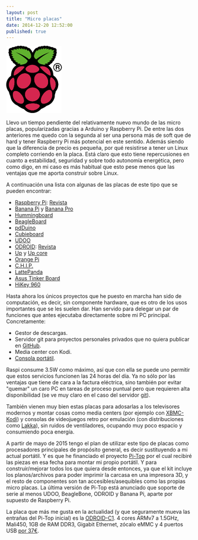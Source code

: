 ```yaml
---
layout: post
title: "Micro placas"
date: 2014-12-20 12:52:00
published: true
---
```


![Raspberry Pi Logo](/images/posts/Raspi_Colour_R.png)

Llevo un tiempo pendiente del relativamente nuevo mundo de las micro placas, popularizadas gracias a Arduino y Raspberry Pi. De entre las dos anteriores me quedo con la segunda al ser una persona más de soft que de hard y tener Raspberry Pi más potencial en este sentido. Además siendo que la diferencia de precio es pequeña, por qué resistirse a tener un Linux completo corriendo en la placa. Está claro que esto tiene repercusiones en cuanto a estabilidad, seguridad y sobre todo autonomía energética, pero como digo, en mi caso es más habitual que esto pese menos que las ventajas que me aporta construir sobre Linux.

A continuación una lista con algunas de las placas de este tipo que se pueden encontrar:

* [Raspberry Pi](http://www.raspberrypi.org/): [Revista](https://www.raspberrypi.org/magpi/)
* [Banana Pi](http://www.bananapi.org/p/product.html) y [Banana Pro](http://www.lemaker.org/)
* [Hummingboard](http://www.solid-run.com/products/hummingboard/)
* [BeagleBoard](http://beagleboard.org/)
* [pdDuino](http://www.pcduino.com/)
* [Cubieboard](http://cubieboard.org/)
* [UDOO](http://www.udoo.org/)
* [ODROID](http://www.hardkernel.com/main/main.php): [Revista](http://magazine.odroid.com/)
* [Up](http://up-shop.org/) y [Up core](https://www.kickstarter.com/projects/802007522/up-core-the-smallest-quadcore-x86-single-board-com/description)
* [Orange Pi](http://www.orangepi.org/orangepipc/)
* [C.H.I.P.](https://getchip.com/)
* [LattePanda](http://www.lattepanda.com/)
* [Asus Tinker Board](http://cpc.farnell.com/asus/90mb0qy1-m0eay0/tinker-board-2gb-1-8ghz-4k-gb/dp/SC14363)
* [HiKey 960](http://www.96boards.org/product/hikey960/)

Hasta ahora los únicos proyectos que he puesto en marcha han sido de computación, es decir, sin componente hardware, que es otro de los usos importantes que se les suelen dar. Han servido para delegar un par de funciones que antes ejecutaba directamente sobre mi PC principal. Concretamente:

* Gestor de descargas.
* Servidor git para proyectos personales privados que no quiera publicar en [GitHub](https://github.com/eduardofilo).
* Media center con Kodi.
* [Consola portátil](https://learn.adafruit.com/pigrrl-2/overview).

Raspi consume 3.5W como máximo, así que con ella se puede uno permitir que estos servicios funcionen las 24 horas del día. Ya no sólo por las ventajas que tiene de cara a la factura eléctrica, sino también por evitar "quemar" un caro PC en tareas de proceso puntual pero que requieren alta disponibilidad (se ve muy claro en el caso del servidor [git](http://git-scm.com/)).

También vienen muy bien estas placas para adosarlas a los televisores modernos y montar cosas como media centers (por ejemplo con [XBMC-Kodi](http://kodi.tv/)) y consolas de videojuegos retro por emulación (con distribuciones como [Lakka](http://www.lakka.tv/)), sin ruidos de ventiladores, ocupando muy poco espacio y consumiendo poca energía.

A partir de mayo de 2015 tengo el plan de utilizar este tipo de placas como procesadores principales de propósito general, es decir sustituyendo a mi actual portátil. Y es que he financiado el proyecto [Pi-Top](http://pi-top.com/) por el cual recibiré las piezas en esa fecha para montar mi propio portátil. Y para construir/mejorar todos los que quiera desde entonces, ya que el kit incluye los planos/archivos para poder imprimir la carcasa en una impresora 3D, y el resto de componentes son tan accesibles/asequibles como las propias micro placas. La última versión de Pi-Top está anunciado que soporte de serie al menos UDOO, BeagleBone, ODROID y Banana Pi, aparte por supuesto de Raspberry Pi.

La placa que más me gusta en la actualidad (y que seguramente mueva las entrañas del Pi-Top inicial) es la [ODROID-C1](http://www.hardkernel.com/main/products/prdt_info.php?g_code=G141578608433). 4 cores ARMv7 a 1.5GHz, Mali450, 1GB de RAM DDR3, Gigabit Ethernet, zócalo eMMC y 4 puertos USB [por 37€](http://www.raspipc.es/public/home/index.php?ver=tienda&accion=verArticulo&idProducto=1187).
